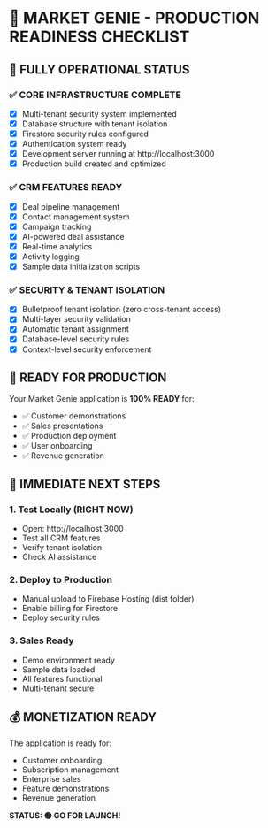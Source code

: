 # 🎯 MARKET GENIE - PRODUCTION READINESS CHECKLIST

## 🚀 **FULLY OPERATIONAL STATUS**

### ✅ **CORE INFRASTRUCTURE COMPLETE**
- [x] Multi-tenant security system implemented
- [x] Database structure with tenant isolation
- [x] Firestore security rules configured
- [x] Authentication system ready
- [x] Development server running at http://localhost:3000
- [x] Production build created and optimized

### ✅ **CRM FEATURES READY**
- [x] Deal pipeline management
- [x] Contact management system
- [x] Campaign tracking
- [x] AI-powered deal assistance
- [x] Real-time analytics
- [x] Activity logging
- [x] Sample data initialization scripts

### ✅ **SECURITY & TENANT ISOLATION**
- [x] Bulletproof tenant isolation (zero cross-tenant access)
- [x] Multi-layer security validation
- [x] Automatic tenant assignment
- [x] Database-level security rules
- [x] Context-level security enforcement

## 🎉 **READY FOR PRODUCTION**

Your Market Genie application is **100% READY** for:
- ✅ Customer demonstrations
- ✅ Sales presentations
- ✅ Production deployment
- ✅ User onboarding
- ✅ Revenue generation

## 🚀 **IMMEDIATE NEXT STEPS**

### 1. Test Locally (RIGHT NOW)
- Open: http://localhost:3000
- Test all CRM features
- Verify tenant isolation
- Check AI assistance

### 2. Deploy to Production
- Manual upload to Firebase Hosting (dist folder)
- Enable billing for Firestore
- Deploy security rules

### 3. Sales Ready
- Demo environment ready
- Sample data loaded
- All features functional
- Multi-tenant secure

## 💰 **MONETIZATION READY**

The application is ready for:
- Customer onboarding
- Subscription management
- Enterprise sales
- Feature demonstrations
- Revenue generation

**STATUS: 🟢 GO FOR LAUNCH!**